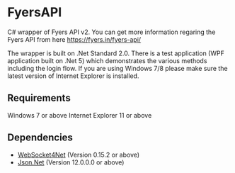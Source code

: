 # FyersAPI
C# wrapper of Fyers API v2. You can get more information regaring the Fyers API from here https://fyers.in/fyers-api/

The wrapper is built on .Net Standard 2.0. There is a test application (WPF application built on .Net 5) which demonstrates the various methods including the login flow. If you are using Windows 7/8 please make sure the latest version of Internet Explorer is installed.

## Requirements
Windows 7 or above
Internet Explorer 11 or above

## Dependencies
- [WebSocket4Net](https://www.nuget.org/packages/WebSocket4Net) (Version 0.15.2 or above)
- [Json.Net](https://github.com/JamesNK/Newtonsoft.Json) (Version 12.0.0.0 or above)

